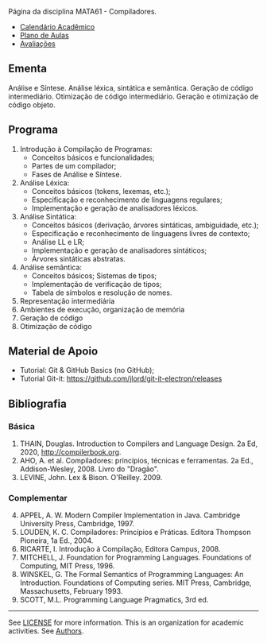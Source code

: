 
Página da disciplina MATA61 - Compiladores.

  * [Calendário Acadêmico](https://supac.ufba.br/sites/supac.ufba.br/files/calendario_academico_2023-1-2_-_aprov._24.10.22_-_v1_atualizado_27.10.22_0.pdf)
  * [Plano de Aulas](./2023/plano.md)
  * [Avaliações](./2023/avaliacao.md)

## Ementa

Análise e Síntese. Análise léxica, sintática e semântica. Geração de código intermediário.  Otimização de código intermediário. Geração e otimização de código objeto. 

## Programa

1. Introdução à Compilação de Programas:
   + Conceitos básicos e funcionalidades;
   + Partes de um compilador;
   + Fases de Análise e Síntese. 
2. Análise Léxica: 
   + Conceitos básicos (tokens, lexemas, etc.);
   + Especificação e reconhecimento de linguagens regulares;
   + Implementação e geração de analisadores léxicos.
3. Análise Sintática: 
   + Conceitos básicos (derivação, árvores sintáticas, ambiguidade, etc.);
   + Especificação e reconhecimento de linguagens livres de contexto; 
   + Análise LL e LR;
   + Implementação e geração de analisadores sintáticos;
   + Árvores sintáticas abstratas.
4. Análise semântica: 
   + Conceitos básicos; Sistemas de tipos;
   + Implementação de verificação de tipos;
   + Tabela de símbolos e resolução de nomes.
5. Representação intermediária 
6. Ambientes de execução, organização de memória
7. Geração de código 
8. Otimização de código

## Material de Apoio

- Tutorial: Git & GitHub Basics (no GitHub); 
- Tutorial Git-it: https://github.com/jlord/git-it-electron/releases

## Bibliografia

### Básica

1. THAIN, Douglas. Introduction to Compilers and Language Design. 2a Ed, 2020, http://compilerbook.org.
2. AHO, A. et al. Compiladores: princípios, técnicas e ferramentas. 2a Ed., Addison-Wesley, 2008. Livro do "Dragão".
3. LEVINE, John. Lex & Bison. O'Reilley. 2009. 

### Complementar

4. APPEL, A. W. Modern Compiler Implementation in Java. Cambridge University Press, Cambridge, 1997. 
5. LOUDEN, K. C. Compiladores: Princípios e Práticas. Editora Thompson Pioneira, 1a Ed., 2004. 
6. RICARTE, I. Introdução à Compilação, Editora Campus, 2008. 
7. MITCHELL, J. Foundation for Programming Languages. Foundations of Computing, MIT Press, 1996.  
8. WINSKEL, G. The Formal Semantics of Programming Languages: An Introduction. Foundations of Computing series. MIT Press, Cambridge, Massachusetts, February 1993. 
9. SCOTT, M.L. Programming Language Pragmatics, 3rd ed.

----
  See [LICENSE](LICENSE) for more information.
  This is an organization for academic activities. See [Authors](AUTHORS).


